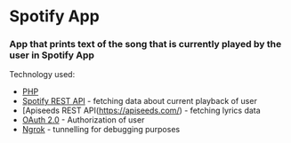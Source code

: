 # Spotify App


### App that prints text of the song that is currently played by the user in Spotify App

Technology used: 
- [PHP](https://www.php.net/)
- [Spotify REST API](https://developer.spotify.com/documentation/web-api/) - fetching data about current playback of user
- [Apiseeds REST API(https://apiseeds.com/) - fetching lyrics data
- [OAuth 2.0](https://oauth.net/2/) - Authorization of user 
- [Ngrok](https://ngrok.com/) - tunnelling for debugging purposes 
